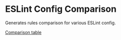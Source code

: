 # ESLint Config Comparison

Generates rules comparison for various ESLint config.

[Comparison table](https://github.com/deskoh/eslint-config-comparison/blob/master/Comparison.md)
